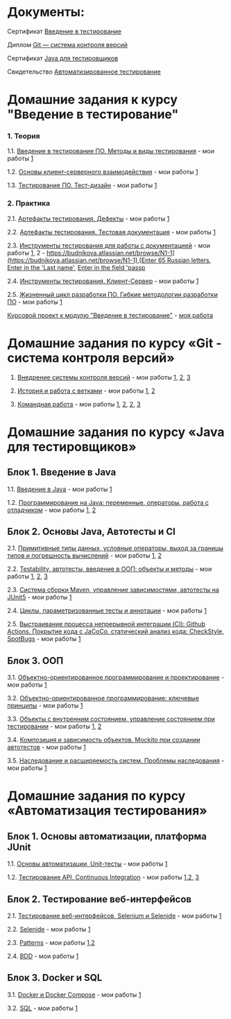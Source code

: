 # Документы: 
Сертификат [Введение в тестирование](https://drive.google.com/file/d/149Qk9PoiDi4iPHnv8ZuEH6yf2lf0dW3Q/view?usp=sharing)

Диплом [Git — система контроля версий](https://drive.google.com/file/d/1f0D3jg3mQwpwhz79wq_H12CLxy843sRU/view?usp=sharing)

Сертификат [Java для тестировщиков](https://drive.google.com/file/d/1Q7fBeooYQLgNAluO-v12s5vZfIrnAFpH/view?usp=sharing)

Свидетельство [Автоматизированное тестирование](https://drive.google.com/file/d/1QgJfjAZXkoAU5PEprEuvvPyJgXlq7iUD/view?usp=sharing)

# Домашние задания к курсу "Введение в тестирование"

### 1. Теория

1.1. [Введение в тестирование ПО. Методы и виды тестирования](https://github.com/netology-code/iqa-homeworks/tree/iqa-12/1.1/) - мои работы
[1](https://docs.google.com/document/d/1DD-xl6qFAIhTw1AyHVM8Sk89TSCWWwA9nb5MB5pzovI/edit?usp=sharing)

1.2. [Основы клиент-серверного взаимодействия](https://github.com/netology-code/iqa-homeworks/tree/iqa-12/1.2/) - мои работы
[1](https://docs.google.com/document/d/1X-zM5XxTcWkCuosCkp2OvytLqqI231v1LozF9-we-GY/edit?usp=sharing)

1.3. [Тестирование ПО. Тест-дизайн](https://github.com/netology-code/iqa-homeworks/tree/iqa-12/1.3/) - мои работы
[1](https://docs.google.com/document/d/1KLSjCRzUVFWZhEJD5Cig6yP7MkHKmzbBHTyq76kKvgQ/edit?usp=sharing)

### 2. Практика

2.1. [Артефакты тестирования. Дефекты](https://github.com/netology-code/iqa-homeworks/tree/iqa-12/2.1/) - мои работы
[1](https://docs.google.com/document/d/1OQw8uKPKryXN5f8V8oTHl0FqXky2AGerlQL811oL3lI/edit?usp=sharing)

2.2. [Артефакты тестирования. Тестовая документация](https://github.com/netology-code/iqa-homeworks/tree/iqa-12/2.2/) - мои работы
[1](https://docs.google.com/spreadsheets/d/1GQlkzf6U4e6rE5eOfPPt18YXd-vIlLRxmHL_cJkvv0o/edit?usp=sharing)

2.3. [Инструменты тестирования для работы с документацией](https://github.com/netology-code/iqa-homeworks/tree/iqa-12/2.3) - мои работы
[1](https://docs.google.com/spreadsheets/d/16ieCqRp_2rV4RgHg0bEzcKGRc2FOaUiPI9vICSgkt3U/edit?usp=sharing), 2 - [https://budnikova.atlassian.net/browse/N1-1](https://budnikova.atlassian.net/browse/N1-1),[Enter 65 Russian letters](https://drive.google.com/file/d/12wVE-dNkeStGoegyHqfG6YvfACOw2a_q/view?usp=sharing),
[Enter in the 'Last name'](https://drive.google.com/file/d/1rKBQSce5-bnvCWidwSjWbWizvLsaTtst/view?usp=sharing), [Enter in the field 'passp](https://drive.google.com/file/d/1HPTl4XYxrYMf8dFyIA8ZeAPfWYbIK_mh/view?usp=sharing)

2.4. [Инструменты тестирования. Клиент-Сервер](https://github.com/netology-code/iqa-homeworks/tree/iqa-12/2.4) - мои работы
[1](https://docs.google.com/document/d/1JWoVNeQTWwgLF1lyLIxlECixq7dC0o_8nZl1cABMi3g/edit?usp=sharing)

2.5. [Жизненный цикл разработки ПО. Гибкие методологии разработки ПО](https://github.com/netology-code/iqa-homeworks/tree/iqa-12/2.5/) - мои работы
[1](https://docs.google.com/document/d/1Uxd0msy9f-u_YjvuaGz1MXd_Xi83H3gnhyRqDkNj5oY/edit?usp=sharing)

[Курсовой проект к модулю "Введение в тестирование"](https://github.com/BudnikovaNastiya/iqa-diplom) - [моя работа](https://docs.google.com/spreadsheets/d/18xnJir8Mnz8yhD1MB4nsQ9xfOmp-rqqHV1DhPc37fYM/edit?usp=sharing) 

# Домашние задания по курсу «Git - система контроля версий»

1. [Внедрение системы контроля версий](https://github.com/BudnikovaNastiya/git-homeworks/blob/master/introduction) - мои работы
[1](https://github.com/BudnikovaNastiya/NeuroStartUp), [2](https://github.com/BudnikovaNastiya/NeuroStartUp1), [3](https://github.com/BudnikovaNastiya/git-homeworks-neuro)

1. [История и работа с ветками](https://github.com/BudnikovaNastiya/git-homeworks/blob/master/branch) - мои работы
[1](https://github.com/BudnikovaNastiya/NeuroStartUp2/tree/feature/code-documentation), [2](https://github.com/BudnikovaNastiya/git-homeworks-neuro-merge)

1. [Командная работа](https://github.com/BudnikovaNastiya/git-homeworks/blob/master/remote) - мои работы
[1](https://github.com/BudnikovaNastiya/git-homeworks-neuro-fork), [2](https://github.com/netology-code/git-homeworks-neuro-issues/issues/3403), [2](https://github.com/netology-code/git-homeworks-neuro-issues/issues/3404), [3](https://github.com/netology-code/git-homeworks-neuro-pr/pull/1761)

# Домашние задания по курсу «Java для тестировщиков»

## Блок 1. Введение в Java

1.1. [Введение в Java](https://github.com/BudnikovaNastiya/javaqa-homeworks/blob/master/intro) - мои работы [1](https://github.com/BudnikovaNastiya/Java-1.1-1.git)

1.2. [Программирование на Java: переменные, операторы, работа с отладчиком](https://github.com/BudnikovaNastiya/javaqa-homeworks/blob/master/programming) - мои работы [1](https://github.com/BudnikovaNastiya/java-2.1.git), [2](https://github.com/BudnikovaNastiya/java-2-2.git)

## Блок 2. Основы Java, Автотесты и CI

2.1. [Примитивные типы данных, условные операторы, выход за границы типов и погрешность вычислений](https://github.com/BudnikovaNastiya/javaqa-homeworks/blob/master/data) - мои работы [1](https://github.com/BudnikovaNastiya/java-2-1-1.git), [2](https://github.com/BudnikovaNastiya/java-2-1-2.git)

2.2. [Testability, автотесты, введение в ООП: объекты и методы](https://github.com/BudnikovaNastiya/javaqa-homeworks/blob/master/methods) - мои работы
[1](https://github.com/BudnikovaNastiya/java-2-2-1), [2](https://github.com/BudnikovaNastiya/java-2-2-2), [3](https://github.com/BudnikovaNastiya/java-2-2-3)

2.3. [Система сборки Maven, управление зависимостями, автотесты на JUnit5](https://github.com/BudnikovaNastiya/javaqa-homeworks/blob/master/maven-junit) - мои работы
[1](https://github.com/BudnikovaNastiya/java-2-3-1)

2.4. [Циклы, параметризованные тесты и аннотации](https://github.com/BudnikovaNastiya/javaqa-homeworks/blob/master/params)  - мои работы
[1](https://github.com/BudnikovaNastiya/Java-2-4-1)

2.5. [Выстраивание процесса непрерывной интеграции (CI): Github Actions. Покрытие кода с JaCoCo, статический анализ кода: CheckStyle, SpotBugs](https://github.com/BudnikovaNastiya/javaqa-homeworks/blob/master/ci)  - мои работы
[1](https://github.com/BudnikovaNastiya/Java-2-1-5.git)

## Блок 3. ООП

3.1. [Объектно-ориентированное программирование и проектирование](https://github.com/BudnikovaNastiya/javaqa-homeworks/blob/master/oop1)  - мои работы
[1](https://github.com/BudnikovaNastiya/java-3.1.1)

3.2. [Объектно-ориентированное программирование: ключевые принципы](https://github.com/BudnikovaNastiya/javaqa-homeworks/blob/master/oop2) - мои работы
[1](https://github.com/BudnikovaNastiya/3-2-1)

3.3. [Объекты с внутренним состоянием, управление состоянием при тестировании](https://github.com/BudnikovaNastiya/javaqa-homeworks/blob/master/state) - мои работы
[1](https://github.com/BudnikovaNastiya/java-3.1.1/pull/1), [2](https://github.com/BudnikovaNastiya/java-3.1.1/pull/2)

3.4. [Композиция и зависимость объектов. Mockito при создании автотестов](https://github.com/BudnikovaNastiya/javaqa-homeworks/blob/master/dependency) - мои работы
[1](https://github.com/BudnikovaNastiya/Java-3-4-1/pull/1)

3.5. [Наследование и расширяемость систем. Проблемы наследования](https://github.com/BudnikovaNastiya/javaqa-homeworks/blob/master/inheritance) - мои работы
[1](https://github.com/BudnikovaNastiya/3-5-1/pull/1)

# Домашние задания по курсу «Автоматизация тестирования»

## Блок 1. Основы автоматизации, платформа JUnit

1.1. [Основы автоматизации, Unit-тесты](https://github.com/BudnikovaNastiya/aqa-homeworks/blob/master/basics) - мои работы
[1](https://github.com/BudnikovaNastiya/4-1-1)

1.2. [Тестирование API, Continuous Integration](https://github.com/BudnikovaNastiya/aqa-homeworks/blob/master/api-ci) - мои работы
[1,2](https://github.com/BudnikovaNastiya/4-2-1), [3](https://github.com/BudnikovaNastiya/4-2-3)

## Блок 2. Тестирование веб-интерфейсов

2.1. [Тестирование веб-интерфейсов, Selenium и Selenide](https://github.com/BudnikovaNastiya/aqa-homeworks/blob/master/web) - мои работы
[1](https://github.com/BudnikovaNastiya/a2-1)

2.2. [Selenide](https://github.com/BudnikovaNastiya/aqa-homeworks/blob/master/selenide) - мои работы
[1](https://github.com/BudnikovaNastiya/a2-2)

2.3. [Patterns](https://github.com/BudnikovaNastiya/aqa-homeworks/blob/master/patterns) - мои работы
[1](https://github.com/BudnikovaNastiya/a2-3-1),[2](hhttps://github.com/BudnikovaNastiya/a2-3-2) 

2.4. [BDD](https://github.com/BudnikovaNastiya/aqa-homeworks/blob/master/bdd) - мои работы
[1](https://github.com/BudnikovaNastiya/a2-4)

## Блок 3. Docker и SQL

3.1. [Docker и Docker Compose](https://github.com/BudnikovaNastiya/aqa-homeworks/blob/master/docker) - мои работы
[1](https://github.com/BudnikovaNastiya/a3-1-1)

3.2. [SQL](shttps://github.com/BudnikovaNastiya/aqa-homeworks/blob/master/sql) - мои работы
[1](https://github.com/BudnikovaNastiya/a3-2-1)
